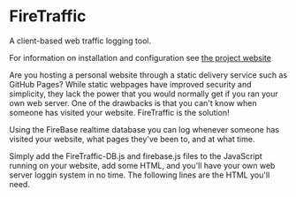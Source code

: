 # FireTraffic
A client-based web traffic logging tool.

For information on installation and configuration see <a href="//frichetten.com/blog/firetraffic">the project website</a>

Are you hosting a personal website through a static delivery service such as GitHub Pages? While static webpages have improved security and simplicity, they lack the power that you would normally get if you ran your own web server. One of the drawbacks is that you can't know when someone has visited your website. FireTraffic is the solution!

Using the FireBase realtime database you can log whenever someone has visited your website, what pages they've been to, and at what time.

Simply add the FireTraffic-DB.js and firebase.js files to the JavaScript running on your website, add some HTML, and you'll have your own web server loggin system in no time. The following lines are the HTML you'll need.

<pre><script src="https://ajax.aspnetcdn.com/ajax/jQuery/jquery-3.2.1.min.js"></script>
<script src="https://www.gstatic.com/firebasejs/4.1.3/firebase.js"></script>
<script src="/js/firebase.js"></script>
<script src="/js/FireTraffic-DB.js"></script></pre>
